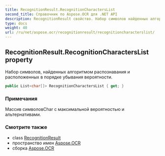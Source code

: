 ```yaml
---
title: RecognitionResult.RecognitionCharactersList
second_title: Справочник по Aspose.OCR для .NET API
description: RecognitionResult свойство. Набор символов найденных алгоритмом распознавания и расположенных в порядке убывания вероятности.
type: docs
weight: 40
url: /ru/net/aspose.ocr/recognitionresult/recognitioncharacterslist/
---
```

## RecognitionResult.RecognitionCharactersList property

Набор символов, найденных алгоритмом распознавания и расположенных в порядке убывания вероятности.

```csharp
public List<char[]> RecognitionCharactersList { get; }
```

### Примечания

Массив символовChar с максимальной вероятностью и альтернативами.

### Смотрите также

* class [RecognitionResult](../)
* пространство имен [Aspose.OCR](../../recognitionresult/)
* сборка [Aspose.OCR](../../../)


